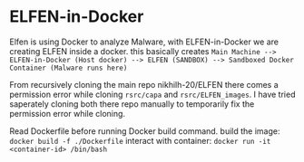 # ELFEN-in-Docker

Elfen is using Docker to analyze Malware, with ELFEN-in-Docker we are creating ELFEN inside a docker.
this basically creates `Main Machine --> ELFEN-in-Docker (Host docker) --> ELFEN (SANDBOX) --> Sandboxed Docker Container (Malware runs here)`

From recursively cloning the main repo nikhilh-20/ELFEN there comes a permission error while cloning `rsrc/capa` and `rsrc/ELFEN_images`.
I have tried saperately cloning both there repo manually to temporarily fix the permission error while cloning.

Read Dockerfile before running Docker build command.
build the image: `docker build -f ./Dockerfile`
interact with container: `docker run -it <container-id> /bin/bash`
